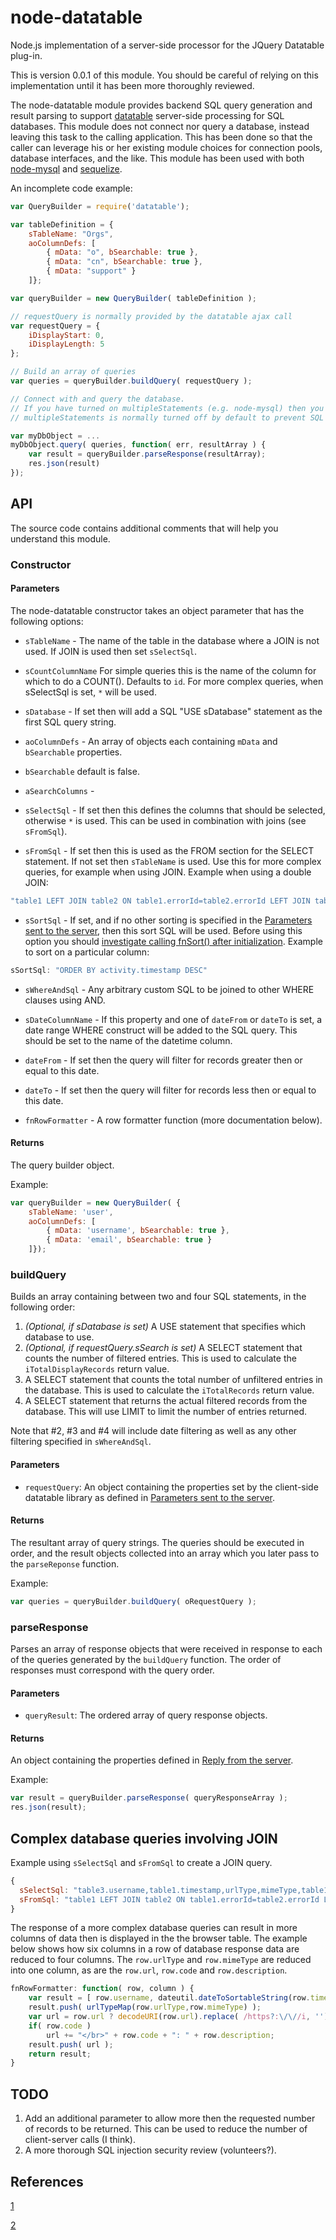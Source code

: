 node-datatable
==============

Node.js implementation of a server-side processor for the JQuery Datatable plug-in.

This is version 0.0.1 of this module. You should be careful of relying on this implementation until it has been more
thoroughly reviewed.

The node-datatable module provides backend SQL query generation and result parsing to support
[datatable](http://datatables.net/usage/server-side) server-side processing for SQL databases.
This module does not connect nor query a database, instead leaving this task to the calling application.
This has been done so that the caller can leverage his or her existing module choices for connection pools,
database interfaces, and the like. This module has been used with
both [node-mysql](https://github.com/felixge/node-mysql) and [sequelize](http://sequelizejs.com).

An incomplete code example:

```javascript
var QueryBuilder = require('datatable');

var tableDefinition = {
    sTableName: "Orgs",
    aoColumnDefs: [
        { mData: "o", bSearchable: true },
        { mData: "cn", bSearchable: true },
        { mData: "support" }
    ]};

var queryBuilder = new QueryBuilder( tableDefinition );

// requestQuery is normally provided by the datatable ajax call
var requestQuery = {
    iDisplayStart: 0,
    iDisplayLength: 5
};

// Build an array of queries
var queries = queryBuilder.buildQuery( requestQuery );

// Connect with and query the database.
// If you have turned on multipleStatements (e.g. node-mysql) then you may join the queries into one string.
// multipleStatements is normally turned off by default to prevent SQL injections.

var myDbObject = ...
myDbObject.query( queries, function( err, resultArray ) {
    var result = queryBuilder.parseResponse(resultArray);
    res.json(result)
});

```

## API ##

The source code contains additional comments that will help you understand this module.

### Constructor ###

#### Parameters ####

The node-datatable constructor takes an object parameter that has the following options:

- ```sTableName``` - The name of the table in the database where a JOIN is not used. If JOIN is used then set ```sSelectSql```.

- ```sCountColumnName``` For simple queries this is the name of the column for which to do a COUNT(). Defaults to ```id```.
For more complex queries, when sSelectSql is set, ```*``` will be used.

- ```sDatabase``` - If set then will add a SQL "USE sDatabase" statement as the first SQL query string.

- ```aoColumnDefs``` - An array of objects each containing ```mData``` and ```bSearchable``` properties.

- ```bSearchable``` default is false.

- ```aSearchColumns``` -

- ```sSelectSql``` - If set then this defines the columns that should be selected, otherwise ```*``` is used. This can be
used in combination with joins (see ```sFromSql```).

- ```sFromSql``` - If set then this is used as the FROM section for the SELECT statement. If not set then ```sTableName```
is used. Use this for more complex queries, for example when using JOIN. Example when using a double JOIN:

```javascript
"table1 LEFT JOIN table2 ON table1.errorId=table2.errorId LEFT JOIN table3 ON table1.sessionId=table3.sessionId"
```

- ```sSortSql``` - If set, and if no other sorting is specified in the [Parameters sent to the server](http://datatables.net/usage/server-side),
then this sort SQL will be used. Before using this option you should
[investigate calling fnSort() after initialization](http://www.datatables.net/forums/discussion/3285/dynamic-default-sort-columns/p1).
Example to sort on a particular column:

```javascript
sSortSql: "ORDER BY activity.timestamp DESC"
```

- ```sWhereAndSql``` - Any arbitrary custom SQL to be joined to other WHERE clauses using AND.

- ```sDateColumnName``` - If this property and one of ```dateFrom``` or ```dateTo``` is set, a date range WHERE construct
will be added to the SQL query. This should be set to the name of the datetime column.

- ```dateFrom``` - If set then the query will filter for records greater then or equal to this date.

- ```dateTo``` - If set then the query will filter for records less then or equal to this date.

- ```fnRowFormatter``` - A row formatter function (more documentation below).

#### Returns #####

The query builder object.

Example:

```javascript
var queryBuilder = new QueryBuilder( {
    sTableName: 'user',
    aoColumnDefs: [
        { mData: 'username', bSearchable: true },
        { mData: 'email', bSearchable: true }
    ]});
```

### buildQuery ###

Builds an array containing between two and four SQL statements, in the following order:

1. _(Optional, if sDatabase is set)_ A USE statement that specifies which database to use.
2. _(Optional, if requestQuery.sSearch is set)_ A SELECT statement that counts the number of filtered entries.
This is used to calculate the ```iTotalDisplayRecords``` return value.
3. A SELECT statement that counts the total number of unfiltered entries in the database. This is used to calculate
the ```iTotalRecords``` return value.
4. A SELECT statement that returns the actual filtered records from the database. This will use LIMIT to limit the number
of entries returned.

Note that #2, #3 and #4 will include date filtering as well as any other filtering specified in ```sWhereAndSql```.

#### Parameters ####

- ```requestQuery```: An object containing the properties set by the client-side datatable library as defined in [Parameters sent to the server](http://datatables.net/usage/server-side).

#### Returns #####

The resultant array of query strings. The queries should be executed in order, and the result objects collected into an array which you later pass to the ```parseReponse``` function. 

Example:

```javascript
var queries = queryBuilder.buildQuery( oRequestQuery );
```

### parseResponse ###

Parses an array of response objects that were received in response to each of the queries generated by the ```buildQuery``` function. The order of responses must correspond with the query order.

#### Parameters ####

- ```queryResult```: The ordered array of query response objects.

#### Returns #####

An object containing the properties defined in [Reply from the server](http://datatables.net/usage/server-side).

Example:

```javascript
var result = queryBuilder.parseResponse( queryResponseArray );
res.json(result);
```

## Complex database queries involving JOIN ##

Example using ```sSelectSql``` and ```sFromSql``` to create a JOIN query.

```javascript
{
  sSelectSql: "table3.username,table1.timestamp,urlType,mimeType,table1.table3Id,url,table2.code,table2.description",
  sFromSql: "table1 LEFT JOIN table2 ON table1.errorId=table2.errorId LEFT JOIN table3 ON table1.sessionId=table3.sessionId",
}
```

The response of a more complex database queries can result in more columns of data then is displayed in the
the browser table. The example below shows how six columns in a row of database response data are reduced to four columns.
The ```row.urlType``` and ```row.mimeType``` are reduced into one column, as are the ```row.url```, ```row.code```
and ```row.description```.

```javascript
fnRowFormatter: function( row, column ) {
    var result = [ row.username, dateutil.dateToSortableString(row.timestamp) ];
    result.push( urlTypeMap(row.urlType,row.mimeType) );
    var url = row.url ? decodeURI(row.url).replace( /https?:\/\//i, '') : "";
    if( row.code )
        url += "</br>" + row.code + ": " + row.description;
    result.push( url );
    return result;
}
```

## TODO ##

1. Add an additional parameter to allow more then the requested number of records to be returned. This can be used to reduce the
number of client-server calls (I think).
2. A more thorough SQL injection security review (volunteers?).

## References ##

[1](http://datatables.net/usage/server-side)

[2](http://datatables.net/forums/discussion/4214/solved-how-to-handle-large-datasets/p1)